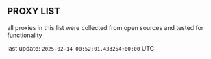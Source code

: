 ## PROXY LIST

all proxies in this list were collected from open sources and tested for functionality

last update: `2025-02-14 00:52:01.433254+00:00` UTC